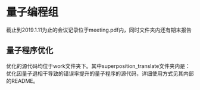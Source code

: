 # 量子编程组
截止到2019.1.11为止的会议记录位于meeting.pdf内，同时文件夹内还有期末报告
## 量子程序优化
优化的源代码均位于work文件夹下。其中superposition_translate文件夹内是：优化因量子退相干导致的错误率提升的量子程序的源代码，详细使用方式见其内部的README。